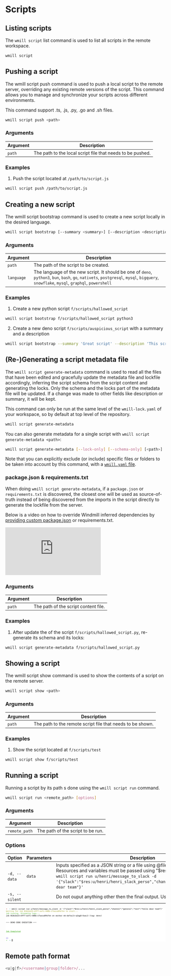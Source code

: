 # Scripts

## Listing scripts

The `wmill script` list command is used to list all scripts in the remote workspace.

```bash
wmill script
```

## Pushing a script

The wmill script push command is used to push a local script to the remote server, overriding any existing remote versions of the script. This command allows you to manage and synchronize your scripts across different environments.

This command support .ts, .js, .py, .go and .sh files.

```bash
wmill script push <path>
```

### Arguments

| Argument | Description                                                |
| -------- | ---------------------------------------------------------- |
| `path`   | The path to the local script file that needs to be pushed. |

### Examples

1. Push the script located at `/path/to/script.js`

```bash
wmill script push /path/to/script.js
```

## Creating a new script

The wmill script bootstrap command is used to create a new script locally in the desired language.

```bash
wmill script bootstrap [--summary <summary>] [--description <description>] <path> <language>
```

### Arguments

| Argument   | Description                                                                                                                                                                              |
| ---------- | ---------------------------------------------------------------------------------------------------------------------------------------------------------------------------------------- |
| `path`     | The path of the script to be created.                                                                                                                                                    |
| `language` | The language of the new script. It should be one of `deno`, `python3`, `bun`, `bash`, `go`, `nativets`, `postgresql`, `mysql`, `bigquery`, `snowflake`, `mysql`, `graphql`, `powershell` |

### Examples

1. Create a new python script `f/scripts/hallowed_script`

```bash
wmill script bootstrap f/scripts/hallowed_script python3
```

2. Create a new deno script `f/scripts/auspicious_script` with a summary and a description

```bash
wmill script bootstrap --summary 'Great script' --description 'This script does this and that' f/scripts/auspicious_script deno
```

## (Re-)Generating a script metadata file

The `wmill script generate-metadata` command is used to read all the files that have been edited and gracefully update the metadata file and lockfile accordingly, inferring the script schema from the script content and generating the locks. Only the schema and the locks part of the metadata file will be updated. If a change was made to other fields like description or summary, it will be kept.

This command can only be run at the same level of the `wmill-lock.yaml` of your workspace, so by default at top level of the repository.

```bash
wmill script generate-metadata
```

You can also generate metadata for a single script with `wmill script generate-metadata <path>`:

```bash
wmill script generate-metadata [--lock-only] [--schema-only] [<path>]
```

Note that you can explicitly exclude (or include) specific files or folders to be taken into account by this command, with a [`wmill.yaml` file](https://github.com/windmill-labs/windmill-sync-example/blob/main/wmill.yaml).

### package.json & requirements.txt

When doing `wmill script generate-metadata`, if a `package.json` or `requirements.txt` is discovered, the closest one will be used as source-of-truth instead of being discovered from the imports in the script directly to generate the lockfile from the server.

Below is a video on how to override Windmill inferred dependencies by [providing custom package.json](../14_dependencies_in_typescript/index.mdx#overriden-by-a-packagejson-using-the-cli-cli--local-only) or requirements.txt.

<iframe
	style={{ aspectRatio: '16/9' }}
	src="https://www.youtube.com/embed/AycoBCQyjUU"
	title="Perpetual Scripts"
	frameBorder="0"
	allow="accelerometer; autoplay; clipboard-write; encrypted-media; gyroscope; picture-in-picture; web-share"
	allowFullScreen
	className="border-2 rounded-xl object-cover w-full dark:border-gray-800"
></iframe>

### Arguments

| Argument | Description                          |
| -------- | ------------------------------------ |
| `path`   | The path of the script content file. |

### Examples

1. After update the of the script `f/scripts/hallowed_script.py`, re-generate its schema and its locks:

```bash
wmill script generate-metadata f/scripts/hallowed_script.py
```

## Showing a script

The wmill script show command is used to show the contents of a script on the remote server.

```bash
wmill script show <path>
```

### Arguments

| Argument | Description                                                |
| -------- | ---------------------------------------------------------- |
| `path`   | The path to the remote script file that needs to be shown. |

### Examples

1. Show the script located at `f/scripts/test`

```bash
wmill script show f/scripts/test
```

## Running a script

Running a script by its path s done using the `wmill script run` command.

```bash
wmill script run <remote_path> [options]
```

### Arguments

| Argument      | Description                       |
| ------------- | --------------------------------- |
| `remote_path` | The path of the script to be run. |

### Options

| Option         | Parameters | Description                                                                                                                                                                                                                                                                                                |
| -------------- | ---------- | ---------------------------------------------------------------------------------------------------------------------------------------------------------------------------------------------------------------------------------------------------------------------------------------------------------- |
| `-d, --data`   | `data`     | Inputs specified as a JSON string or a file using @filename or stdin using @- . Resources and variables must be passed using "$res:..." or "$var:..." For example `wmill script run u/henri/message_to_slack -d '{"slack":"$res:u/henri/henri_slack_perso","channel":"general","text":"hello dear team"}'` |
| `-s, --silent` |            | Do not ouput anything other then the final output. Useful for scripting.                                                                                                                                                                                                                                   |

![CLI arguments](../../assets/cli/cli_arguments.png 'CLI arguments')

## Remote path format

```js
<u|g|f>/<username|group|folder>/...
```
